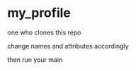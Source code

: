 # my_profile

one who clones this repo

change names and attributes accordingly

then run your main
